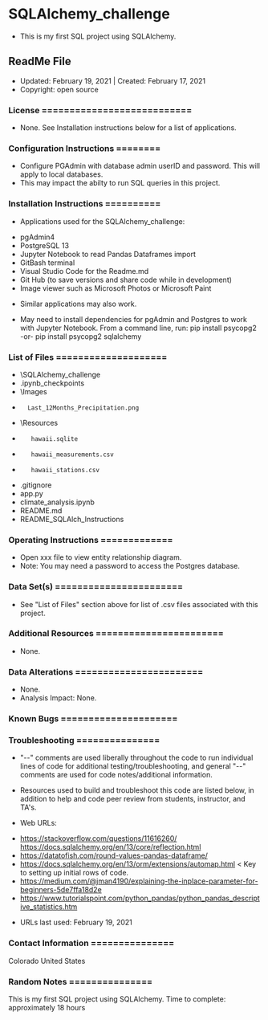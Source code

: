 # SQLAlchemy_challenge
* This is my first SQL project using SQLAlchemy.

## ReadMe File
* Updated: February 19, 2021 | Created: February 17, 2021
* Copyright: open source

### License ===========================
* None. See Installation instructions below for a list of applications.


### Configuration Instructions ========
* Configure PGAdmin with database admin userID and password. This will apply to local databases.
* This may impact the abilty to run SQL queries in this project.


### Installation Instructions ==========
* Applications used for the SQLAlchemy_challenge:
- pgAdmin4
- PostgreSQL 13
- Jupyter Notebook to read Pandas Dataframes import
- GitBash terminal
- Visual Studio Code for the Readme.md
- Git Hub (to save versions and share code while in development)
- Image viewer such as Microsoft Photos or Microsoft Paint

* Similar applications may also work.

* May need to install dependencies for pgAdmin and Postgres to work with Jupyter Notebook. From a command line, run: pip install psycopg2 -or- pip install psycopg2 sqlalchemy


### List of Files ====================
* \SQLAlchemy_challenge
*    \.ipynb_checkpoints
*    \Images
-       Last_12Months_Precipitation.png
*    \Resources
-        hawaii.sqlite
-        hawaii_measurements.csv
-        hawaii_stations.csv
*    .gitignore
*    app.py
*    climate_analysis.ipynb
*    README.md
*    README_SQLAlch_Instructions


### Operating Instructions =============
* Open xxx file to view entity relationship diagram.
* Note: You may need a password to access the Postgres database.


### Data Set(s) =======================
* See "List of Files" section above for list of .csv files associated with this project.


### Additional Resources =======================
* None.


###  Data Alterations =======================
* None.
* Analysis Impact: None.


###  Known Bugs =====================



### Troubleshooting ===============
* "--" comments are used liberally throughout the code to run individual lines of code for additional testing/troubleshooting, and general "--" comments are used for code notes/additional information.

* Resources used to build and troubleshoot this code are listed below, in addition to help and code peer review from students, instructor, and TA's.


* Web URLs:
- https://stackoverflow.com/questions/11616260/
https://docs.sqlalchemy.org/en/13/core/reflection.html
- https://datatofish.com/round-values-pandas-dataframe/
- https://docs.sqlalchemy.org/en/13/orm/extensions/automap.html < Key to setting up initial rows of code.
- https://medium.com/@jman4190/explaining-the-inplace-parameter-for-beginners-5de7ffa18d2e
- https://www.tutorialspoint.com/python_pandas/python_pandas_descriptive_statistics.htm



* URLs last used: February 19, 2021


###  Contact Information ===============
Colorado   United States


### Random Notes ===============
This is my first SQL project using SQLAlchemy.
Time to complete: approximately 18 hours
